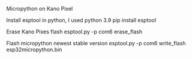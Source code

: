 Micropython on Kano Pixel

Install esptool in python, I used python 3.9
pip install esptool

Erase Kano Pixes flash
esptool.py -p com6 erase_flash

Flash micropython newest stable version
esptool.py -p com6 write_flash esp32micropython.bin